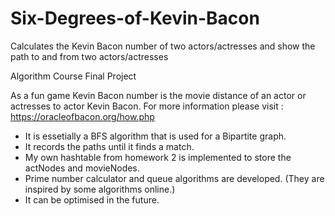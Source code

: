# Six-Degrees-of-Kevin-Bacon
Calculates the Kevin Bacon number of two actors/actresses and show the path to and from two actors/actresses

Algorithm Course Final Project

As a fun game Kevin Bacon number is the movie distance of an actor or actresses to actor Kevin Bacon. 
For more information please visit : https://oracleofbacon.org/how.php
  * It is essetially a BFS algorithm that is used for a Bipartite graph.
  * It records the paths until it finds a match.
  * My own hashtable from homework 2 is implemented to store the actNodes and movieNodes.
  * Prime number calculator and queue algorithms are developed. (They are inspired by some algorithms online.)
  * It can be optimised in the future.
